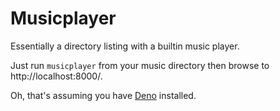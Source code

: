 Musicplayer
===========

Essentially a directory listing with a builtin music player.

Just run `musicplayer` from your music directory then browse to http://localhost:8000/.

Oh, that's assuming you have [Deno](https://deno.land) installed.


